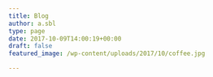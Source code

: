```yaml
---
title: Blog
author: a.sbl
type: page
date: 2017-10-09T14:00:19+00:00
draft: false
featured_image: /wp-content/uploads/2017/10/coffee.jpg

---
```


